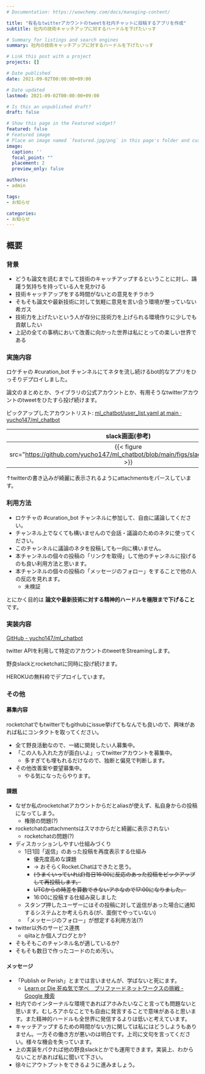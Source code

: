 ```yaml
---
# Documentation: https://wowchemy.com/docs/managing-content/

title: "有名なtwitterアカウントのtweetを社内チャットに投稿するアプリを作成"
subtitle: 社内の技術キャッチアップに対するハードルを下げたいっす

# Summary for listings and search engines
summary: 社内の技術キャッチアップに対するハードルを下げたいっす

# Link this post with a project
projects: []

# Date published
date: 2021-09-02T00:00:00+09:00

# Date updated
lastmod: 2021-09-02T00:00:00+09:00

# Is this an unpublished draft?
draft: false

# Show this page in the Featured widget?
featured: false
# Featured image
# Place an image named `featured.jpg/png` in this page's folder and customize its options here.
image:
  caption: ''
  focal_point: ""
  placement: 2
  preview_only: false

authors:
- admin

tags:
- お知らせ

categories:
- お知らせ
---
```


## 概要
### 背景
- どうも論文を読むまでして技術のキャッチアップするということに対し、躊躇う気持ちを持っている人を見かける
- 技術キャッチアップをする時間がないとの意見をチラホラ
- そもそも論文や最新技術に対して気軽に意見を言い合う環境が整っていない希ガス
- 技術力を上げたいという人が存分に技術力を上げられる環境作りに少しでも貢献したい
- 上記の全ての事柄において改善に向かった世界は私にとっての楽しい世界である

### 実施内容
ロケチャの #curation_bot チャンネルにてネタを流し続けるbot的なアプリをひっそりデプロイしました。

論文のまとめとか、ライブラリの公式アカウントとか、有用そうなtwitterアカウントのtweetをひたすら投げ続けます。

ピックアップしたアカウントリスト: [ml_chatbot/user_list.yaml at main · yucho147/ml_chatbot](https://github.com/yucho147/ml_chatbot/blob/main/user_list.yaml) 

| slack画面(参考)                                                                              | Rocket.Chat画面(参考)                                                                             |
|:--------------------------------------------------------------------------------------------:|:-------------------------------------------------------------------------------------------------:|
| {{< figure src="https://github.com/yucho147/ml_chatbot/blob/main/figs/slack_example.png" >}} | {{< figure src="https://github.com/yucho147/ml_chatbot/blob/main/figs/rocketchat_example.png" >}} |

↑twitterの書き込みが綺麗に表示されるようにattachmentsをパースしています。

### 利用方法
- ロケチャの #curation_bot チャンネルに参加して、自由に議論してください。
- チャンネル上でなくても構いませんので会話・議論のためのネタに使ってください。
- このチャンネルに議論のネタを投稿しても一向に構いません。
- 本チャンネルの個々の投稿の「リンクを取得」して他のチャンネルに投げるのも良い利用方法と思います。
- 本チャンネルの個々の投稿の「メッセージのフォロー」をすることで他の人の反応を見れます。
  - 未検証

とにかく目的は __**論文や最新技術に対する精神的ハードルを極限まで下げること**__ です。

### 実装内容
[GitHub - yucho147/ml_chatbot](https://github.com/yucho147/ml_chatbot) 

twitter APIを利用して特定のアカウントのtweetをStreamingします。

野良slackとrocketchatに同時に投げ続けます。

HEROKUの無料枠でデプロイしています。

### その他
#### 募集内容
rocketchatでもtwitterでもgithubにissue挙げてもなんでも良いので、興味があれば私にコンタクトを取ってください。
- 全て野良活動なので、一緒に開発したい人募集中。
- 「この人も入れた方が面白いよ」ってtwitterアカウントを募集中。
  - 多すぎても埋もれるだけなので、独断と偏見で判断します。
- その他改善案や要望募集中。
  - やる気になったらやります。

#### 課題
- なぜか私のrocketchatアカウントからだとaliasが使えず、私自身からの投稿になってしまう。
  - 権限の問題(?)
- rocketchatのattachmentsはスマホからだと綺麗に表示されない
  - rocketchatの問題(?)
- ディスカッションしやすい仕組みづくり
  - 1日1回「返信」のあった投稿を再度表示する仕組み
    - 優先度高めな課題
    - → おそらくRocket.Chatはできたと思う。
    - ~~(うまくいっていれば)毎日16:00に反応のあった投稿をピックアップして再投稿します。~~
    - ~~UTCからの時差を算数できないアホなので17:00になりました。~~
    - 16:00に投稿する仕組み戻しました
  - スタンプ押したユーザーにはその投稿に対して返信があった場合に通知するシステムとか考えられる(が、面倒でやっていない)
  - 「メッセージのフォロー」が想定する利用方法(?)
- twitter以外のサービス連携
  - qiitaとか個人ブログとか?
- そもそもこのチャンネル名が適しているか?
- そもそも数日で作ったコードのため汚い。

#### メッセージ
- 「Publish or Perish」とまでは言いませんが、学ばないと死にます。
  - [Learn or Die 死ぬ気で学べ　プリファードネットワークスの挑戦 - Google 検索](https://g.co/kgs/5a9S85)
- 社内でのインターナルな環境であればアホみたいなこと言っても問題ないと思います。むしろアホなことでも自由に発言することで意味があると思います。また精神的ハードルも全世界に発信するよりは低いと考えています。
-  キャッチアップするための時間がない方に関しては私にはどうしようもありません。一方その働き方が悪いのは明白です。上司に文句を言ってください。様々な機会を失っています。
- 上の実装をパクれば他の野良slackとかでも運用できます。実装上、わからないことがあれば私に聞いて下さい。
- 徐々にアウトプットをできるように進みましょう。
